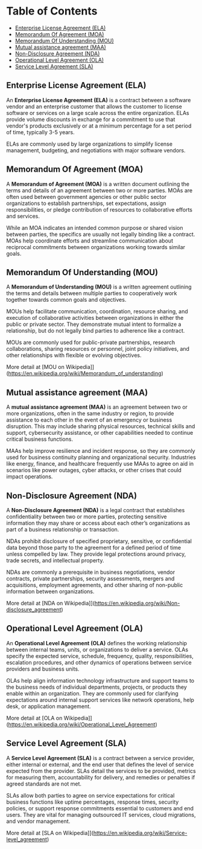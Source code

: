  # Table of Contents

- [Enterprise License Agreement (ELA)](#enterprise-license-agreement-ela)
- [Memorandum Of Agreement (MOA)](#memorandum-of-agreement-moa)
- [Memorandum Of Understanding (MOU)](#memorandum-of-understanding-mou)
- [Mutual assistance agreement (MAA)](#mutual-assistance-agreement-maa)  
- [Non-Disclosure Agreement (NDA)](#non-disclosure-agreement-nda)  
- [Operational Level Agreement (OLA)](#operational-level-agreement-ola)
- [Service Level Agreement (SLA)](#service-level-agreement-sla)

## Enterprise License Agreement (ELA)

An **Enterprise License Agreement (ELA)** is a contract between a software vendor and an enterprise customer that allows the customer to license software or services on a large scale across the entire organization. ELAs provide volume discounts in exchange for a commitment to use that vendor's products exclusively or at a minimum percentage for a set period of time, typically 3-5 years.

ELAs are commonly used by large organizations to simplify license management, budgeting, and negotiations with major software vendors.

## Memorandum Of Agreement (MOA) 

A **Memorandum of Agreement (MOA)** is a written document outlining the terms and details of an agreement between two or more parties. MOAs are often used between government agencies or other public sector organizations to establish partnerships, set expectations, assign responsibilities, or pledge contribution of resources to collaborative efforts and services.

While an MOA indicates an intended common purpose or shared vision between parties, the specifics are usually not legally binding like a contract. MOAs help coordinate efforts and streamline communication about reciprocal commitments between organizations working towards similar goals.

## Memorandum Of Understanding (MOU)

A **Memorandum of Understanding (MOU)** is a written agreement outlining the terms and details between multiple parties to cooperatively work together towards common goals and objectives. 

MOUs help facilitate communication, coordination, resource sharing, and execution of collaborative activities between organizations in either the public or private sector. They demonstrate mutual intent to formalize a relationship, but do not legally bind parties to adherence like a contract.

MOUs are commonly used for public-private partnerships, research collaborations, sharing resources or personnel, joint policy initiatives, and other relationships with flexible or evolving objectives.

More detail at [MOU on Wikipedia]](https://en.wikipedia.org/wiki/Memorandum_of_understanding)

## Mutual assistance agreement (MAA)

A **mutual assistance agreement (MAA)** is an agreement between two or more organizations, often in the same industry or region, to provide assistance to each other in the event of an emergency or business disruption. This may include sharing physical resources, technical skills and support, cybersecurity assistance, or other capabilities needed to continue critical business functions.

MAAs help improve resilience and incident response, so they are commonly used for business continuity planning and organizational security. Industries like energy, finance, and healthcare frequently use MAAs to agree on aid in scenarios like power outages, cyber attacks, or other crises that could impact operations.

## Non-Disclosure Agreement (NDA) 

A **Non-Disclosure Agreement (NDA)** is a legal contract that establishes confidentiality between two or more parties, protecting sensitive information they may share or access about each other’s organizations as part of a business relationship or transaction.  

NDAs prohibit disclosure of specified proprietary, sensitive, or confidential data beyond those party to the agreement for a defined period of time unless compelled by law. They provide legal protections around privacy, trade secrets, and intellectual property.

NDAs are commonly a prerequisite in business negotiations, vendor contracts, private partnerships, security assessments, mergers and acquisitions, employment agreements, and other sharing of non-public information between organizations.

More detail at [NDA on Wikipedia]](https://en.wikipedia.org/wiki/Non-disclosure_agreement)

## Operational Level Agreement (OLA)

An **Operational Level Agreement (OLA)** defines the working relationship between internal teams, units, or organizations to deliver a service. OLAs specify the expected service, schedule, frequency, quality, responsibilities, escalation procedures, and other dynamics of operations between service providers and business units.

OLAs help align information technology infrastructure and support teams to the business needs of individual departments, projects, or products they enable within an organization. They are commonly used for clarifying expectations around internal support services like network operations, help desk, or application management.

More detail at [OLA on Wikipedia]](https://en.wikipedia.org/wiki/Operational_Level_Agreement)

## Service Level Agreement (SLA)

A **Service Level Agreement (SLA)** is a contract between a service provider, either internal or external, and the end user that defines the level of service expected from the provider. SLAs detail the services to be provided, metrics for measuring them, accountability for delivery, and remedies or penalties if agreed standards are not met.

SLAs allow both parties to agree on service expectations for critical business functions like uptime percentages, response times, security policies, or support response commitments essential to customers and end users. They are vital for managing outsourced IT services, cloud migrations, and vendor management.

More detail at [SLA on Wikipedia]](https://en.wikipedia.org/wiki/Service-level_agreement)